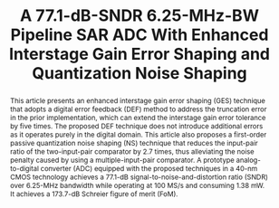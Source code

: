 ---
title: A 77.1-dB-SNDR 6.25-MHz-BW Pipeline SAR ADC With Enhanced Interstage Gain Error Shaping and Quantization Noise Shaping

authors:
- Chen-Kai Hsu
- Xiyuan Tang
- Jiaxin Liu
- Rui Xu
- Wenda Zhao
- Abhishek Mukherjee
- Timothy R. Andeen
- Nan Sun

publishDate: "2020-12-08"

summary: JSSC, 2021 (CICC invited submission)

abstract: "This article presents an enhanced interstage gain error shaping (GES) technique that adopts a digital error feedback (DEF) method to address the truncation error in the prior implementation, which can extend the interstage gain error tolerance by five times. The proposed DEF technique does not introduce additional errors as it operates purely in the digital domain. This article also proposes a first-order passive quantization noise shaping (NS) technique that reduces the input-pair ratio of the two-input-pair comparator by 2.7 times, thus alleviating the noise penalty caused by using a multiple-input-pair comparator. A prototype analog-to-digital converter (ADC) equipped with the proposed techniques in a 40-nm CMOS technology achieves a 77.1-dB signal-to-noise-and-distortion ratio (SNDR) over 6.25-MHz bandwidth while operating at 100 MS/s and consuming 1.38 mW. It achieves a 173.7-dB Schreier figure of merit (FoM)."

publication_types: ["2"]

publication: "IEEE Journal of Solid-State Circuits ( Volume: 56, Issue: 3, March 2021)"

tags:
- Analog-to-digital converter (ADC)
- digital error feedback (DEF)
- interstage gain error
- interstage gain error shaping (GES)
- low oversampling ratio (OSR)
- pipeline ADC
- pipeline successive-approximation-register (SAR) ADC
- quantization leakage error
- quantization noise shaping (NS)
- truncation error shaping

links:
- name: IEEE Xplore
  url: https://ieeexplore.ieee.org/document/9286522/
---